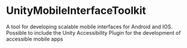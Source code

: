 # UnityMobileInterfaceToolkit
A tool for developing scalable mobile interfaces for Android and IOS. Possible to include the Unity Accessibility Plugin for the development of accessible mobile apps
